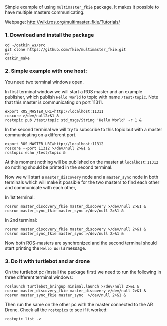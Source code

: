 Simple example of using `multimaster_fkie` package. It makes it
possible to have multiple masters communicating.

Webpage: http://wiki.ros.org/multimaster_fkie/Tutorials/
### 1. Download and install the package 

```
cd ~/catkin_ws/src
git clone https://github.com/fkie/multimaster_fkie.git
cd ..
catkin_make
```

### 2. Simple example with one host: 

You need two terminal windows open.

In first terminal window we will start a ROS master and an example
publisher, which publish `Hello World` to topic with name
`/test/topic`. Note that this master is communicating on port 11311.

```
export ROS_MASTER_URI=http://localhost:11311
roscore >/dev/null2>&1 &
rostopic pub /test/topic std_msgs/String 'Hello World' -r 1 &
```

In the second terminal we will try to subscribe to this topic but with
a master communicating on a different port.

```
export ROS_MASTER_URI=http://localhost:11312
roscore --port 11312 >/dev/null 2>&1 &
rostopic echo /test/topic &
```

At this moment nothing will be published on the master at
`localhost:11312` so nothing should be printed in the second terminal.

Now we will start a `master_discovery` node and a `master_sync` node
in both terminals which will make it possible for the two masters to
find each other and communicate with each other,

In 1st terminal:

```
rosrun master_discovery_fkie master_discovery >/dev/null 2>&1 &
rosrun master_sync_fkie master_sync >/dev/null 2>&1 &
```

In 2nd terminal:

```
rosrun master_discovery_fkie master_discovery >/dev/null 2>&1 &
rosrun master_sync_fkie master_sync >/dev/null 2>&1 &
```

Now both ROS-masters are synchronized and the second terminal should
start printing the `Hello World` message.

### 3. Do it with turtlebot and ar drone


On the turtlebot pc (install the package first) we need to run the
following in three different terminal windows:

```
roslaunch turtlebot_bringup minimal.launch >/dev/null 2>&1 &
rosrun master_discovery_fkie master_discovery >/dev/null 2>&1 &
rosrun master_sync_fkie master_sync  >/dev/null 2>&1 &
```

Then run the same on the other pc with the master connected to the AR
Drone. Check all the `rostopics` to see if it worked:

```
rostopic list -v
```

